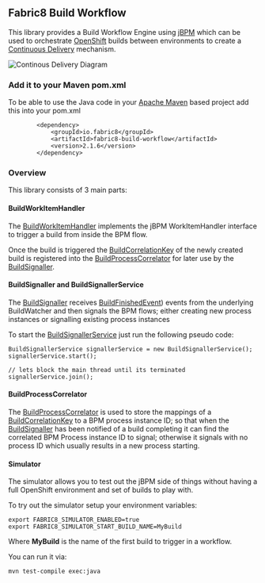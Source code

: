 ## Fabric8 Build Workflow

This library provides a Build Workflow Engine using [jBPM](http://jbpm.org/) which can be used to orchestrate [OpenShift](http://openshift.github.io/) builds between environments to create a [Continuous Delivery](http://en.wikipedia.org/wiki/Continuous_delivery) mechanism.


![Continous Delivery Diagram](http://upload.wikimedia.org/wikipedia/commons/7/74/Continuous_Delivery_process_diagram.png)

### Add it to your Maven pom.xml

To be able to use the Java code in your [Apache Maven](http://maven.apache.org/) based project add this into your pom.xml

            <dependency>
                <groupId>io.fabric8</groupId>
                <artifactId>fabric8-build-workflow</artifactId>
                <version>2.1.6</version>
            </dependency>

### Overview

This library consists of 3 main parts:

#### BuildWorkItemHandler

The [BuildWorkItemHandler](https://github.com/fabric8io/fabric8/blob/master/components/fabric8-build-workflow/src/main/java/io/fabric8/io/fabric8/workflow/build/trigger/BuildWorkItemHandler.java#L30) implements the jBPM WorkItemHandler interface to trigger a build from inside the BPM flow.

Once the build is triggered the [BuildCorrelationKey](https://github.com/fabric8io/fabric8/blob/master/components/fabric8-build-workflow/src/main/java/io/fabric8/io/fabric8/workflow/build/BuildCorrelationKey.java#L23) of the newly created build is registered into the [BuildProcessCorrelator](https://github.com/fabric8io/fabric8/blob/master/components/fabric8-build-workflow/src/main/java/io/fabric8/io/fabric8/workflow/build/correlate/BuildProcessCorrelator.java#L29) for later use by the [BuildSignaller](https://github.com/fabric8io/fabric8/blob/master/components/fabric8-build-workflow/src/main/java/io/fabric8/io/fabric8/workflow/build/signal/BuildSignaller.java#L37).

#### BuildSignaller and BuildSignallerService

The [BuildSignaller](https://github.com/fabric8io/fabric8/blob/master/components/fabric8-build-workflow/src/main/java/io/fabric8/io/fabric8/workflow/build/signal/BuildSignaller.java#L37) receives [BuildFinishedEvent](https://github.com/fabric8io/fabric8/blob/master/components/fabric8-build-workflow/src/main/java/io/fabric8/io/fabric8/workflow/build/signal/BuildSignaller.java#L57)) events from the underlying BuildWatcher and then signals the BPM flows; either creating new process instances or signalling existing process instances

To start the [BuildSignallerService](https://github.com/fabric8io/fabric8/blob/master/components/fabric8-build-workflow/src/main/java/io/fabric8/io/fabric8/workflow/build/signal/BuildSignallerService.java#L31) just run the following pseudo code:

    BuildSignallerService signallerService = new BuildSignallerService();
    signallerService.start();

    // lets block the main thread until its terminated
    signallerService.join();

#### BuildProcessCorrelator

The [BuildProcessCorrelator](https://github.com/fabric8io/fabric8/blob/master/components/fabric8-build-workflow/src/main/java/io/fabric8/io/fabric8/workflow/build/correlate/BuildProcessCorrelator.java#L29) is used to store the mappings of a [BuildCorrelationKey](https://github.com/fabric8io/fabric8/blob/master/components/fabric8-build-workflow/src/main/java/io/fabric8/io/fabric8/workflow/build/BuildCorrelationKey.java#L23) to a BPM process instance ID; so that when the [BuildSignaller](https://github.com/fabric8io/fabric8/blob/master/components/fabric8-build-workflow/src/main/java/io/fabric8/io/fabric8/workflow/build/signal/BuildSignaller.java#L37) has been notified of a build completing it can find the correlated BPM Process instance ID to signal; otherwise it signals with no process ID which usually results in a new process starting.


#### Simulator

The simulator allows you to test out the jBPM side of things without having a full OpenShift environment and set of builds to play with.

To try out the simulator setup your environment variables:

    export FABRIC8_SIMULATOR_ENABLED=true
    export FABRIC8_SIMULATOR_START_BUILD_NAME=MyBuild

Where **MyBuild** is the name of the first build to trigger in a workflow.

You can run it via:

    mvn test-compile exec:java
